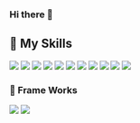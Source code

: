 ### Hi there 👋

<!--
**SeneKim/SeneKim** is a ✨ _special_ ✨ repository because its `README.md` (this file) appears on your GitHub profile.

Here are some ideas to get you started:

- 🔭 I’m currently working on ...
- 🌱 I’m currently learning ...
- 👯 I’m looking to collaborate on ...
- 🤔 I’m looking for help with ...
- 💬 Ask me about ...
- 📫 How to reach me: ...
- 😄 Pronouns: ...
- ⚡ Fun fact: ...
-->

## :green_heart: My Skills
<img src="https://img.shields.io/badge/Python-3776AB?style=flat-square&logo=Python&logoColor=white" /> <img src="https://img.shields.io/badge/C++-00599C?style=flat-square&logo=cplusplus&logoColor=white" />
<img src="https://img.shields.io/badge/Java-3776AB?style=flat-square&logo=Java&logoColor=white" />
<img src="https://img.shields.io/badge/JavaScript-F7DF1E?style=flat-square&logo=javascript&logoColor=white" />
<img src="https://img.shields.io/badge/Eclipse-2C2255?style=flat-square&logo=&logoColor=white" />
<img src="https://img.shields.io/badge/Jupyter-F37626?style=flat-square&logo=jupyter&logoColor=white" />
<img src="https://img.shields.io/badge/Visual Studio Code-007ACC?style=flat-square&logo=visualstudiocode&logoColor=white" /> 
<img src="https://img.shields.io/badge/R-276DC3?style=flat-square&logo=r&logoColor=white" />
<img src="https://img.shields.io/badge/Unity-000000?style=flat-square&logo=unity&logoColor=white" /> 
<img src="https://img.shields.io/badge/Android Studio-3DDC84?style=flat-square&logo=androidstudio&logoColor=white" /> <img src="https://img.shields.io/badge/MySql-4479A1?style=flat-square&logo=mysql&logoColor=white" />

### :green_heart: Frame Works
<img src="https://img.shields.io/badge/Kears-D00000?style=flat-square&logo=keras&logoColor=white" /> <img src="https://img.shields.io/badge/PyTorch-EE4C2C?style=flat-square&logo=pytorch&logoColor=white" />

